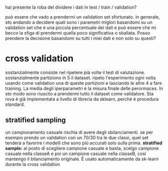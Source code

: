 hai presente la roba del dividere i dati in test / train / validation?

può essere che vado a prendermi un validation set sfortunato. in generale, sto andando a decidere quali sono i parametri miglori basandomi su un validation set che è una piccola percentuale dei dati e può essere che mi becco la sfiga di prendermi quella poco significativa o sballata. Posso prendere la decisione basandomi su tutti i miei dati e non solo su questi? 
# cross validation
sostanzialmente consiste nel ripetere pià volte il test di valutazione. sostanzialmente partiziono in 5 il dataset. ripeto l'esperimento ogni volta usando come validation una di queste partizioni e lasciando le altre 4 a fare training. La media degli iperparametri è la misura finale delle perormaces. In sto modo sono riuscito a prendermi tutto il dataset come validatore. 
Sta rova è già implementata a livello di libreria da sklearn, perché è procedura standard. 

## stratified sampling
un campionamento casuale rischia di avere degli sbilanciamenti. se per esempio prendo un validation con un 70/30 tra le due classi, quel set tenderà a favorire i modelli che sono più accurati solo sulla prima.
**stratified sample:** al posto di scegliere campione casuale e basta, scelgo campione casuale nella classeA e poi un campione casuale nella classeB, così mantengo il bilanciamento originale. 
È usato automaticamente da sk-learn durante la cross validation

